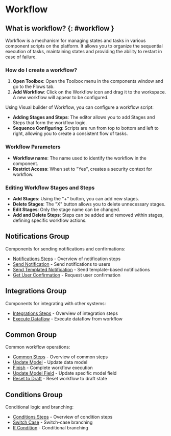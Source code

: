 # Workflow

## What is workflow? {: #workflow }

Workflow is a mechanism for managing states and tasks in various component scripts on the platform. It allows you to organize the sequential execution of tasks, maintaining states and providing the ability to restart in case of failure.

### How do I create a workflow?

1. **Open Toolbox**: Open the Toolbox menu in the components window and go to the Flows tab.
2. **Add Workflow**: Click on the Workflow icon and drag it to the workspace. A new workflow will appear to be configured.

Using Visual builder of Workflow, you can configure a workflow script:

- **Adding Stages and Steps**: The editor allows you to add Stages and Steps that form the workflow logic.
- **Sequence Configuring**: Scripts are run from top to bottom and left to right, allowing you to create a consistent flow of tasks.

### Workflow Parameters

- **Workflow name**: The name used to identify the workflow in the component.
- **Restrict Access**: When set to "Yes", creates a security context for workflow.

### Editing Workflow Stages and Steps

- **Add Stages**: Using the "+" button, you can add new stages.
- **Delete Stages**: The "X" button allows you to delete unnecessary stages.
- **Edit Stages**: Only the stage name can be changed.
- **Add and Delete Steps**: Steps can be added and removed within stages, defining specific workflow actions.

## Notifications Group

Components for sending notifications and confirmations:

- [Notifications Steps](notifications-steps.md) - Overview of notification steps
- [Send Notification](send-notification.md) - Send notifications to users
- [Send Templated Notification](send-templated-notification.md) - Send template-based notifications
- [Get User Confirmation](get-user-confirmation.md) - Request user confirmation

## Integrations Group

Components for integrating with other systems:

- [Integrations Steps](integrations-steps.md) - Overview of integration steps
- [Execute Dataflow](execute-data-flow.md) - Execute dataflow from workflow

## Common Group

Common workflow operations:

- [Common Steps](common-steps.md) - Overview of common steps
- [Update Model](update-model.md) - Update data model
- [Finish](finish.md) - Complete workflow execution
- [Update Model Field](update-model-field.md) - Update specific model field
- [Reset to Draft](reset-to-draft.md) - Reset workflow to draft state

## Conditions Group

Conditional logic and branching:

- [Conditions Steps](conditions-steps.md) - Overview of condition steps
- [Switch Case](switch-case.md) - Switch-case branching
- [If Condition](if-condition.md) - Conditional branching
